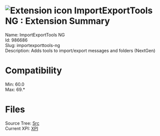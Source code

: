 # ![Extension icon](https://addons.thunderbird.net/user-media/addon_icons/986/986686-64.png?modified=ebf6e624) ImportExportTools NG : Extension Summary

Name: ImportExportTools NG  
Id: 986686  
Slug: importexporttools-ng  
Description: Adds tools to import/export messages and folders (NextGen)
  

# Compatibility
Min: 60.0  
Max: 69.*  

# Files

Source Tree: [Src](x68/986686-importexporttools-ng/src)  
Current XPI: [XPI](x68/986686-importexporttools-ng/xpi)  



